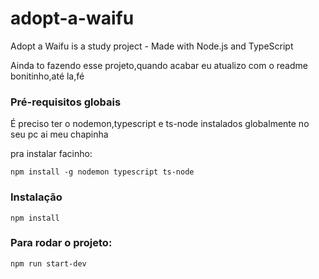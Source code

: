# adopt-a-waifu
Adopt a Waifu is a study project - Made with Node.js and TypeScript

Ainda to fazendo esse projeto,quando acabar eu atualizo com o readme bonitinho,até la,fé

### Pré-requisitos globais

É preciso ter o nodemon,typescript e ts-node instalados globalmente no seu pc ai meu chapinha

pra instalar facinho:

`npm install -g nodemon typescript ts-node`

### Instalação

`npm install`

### Para rodar o projeto:

`npm run start-dev`
